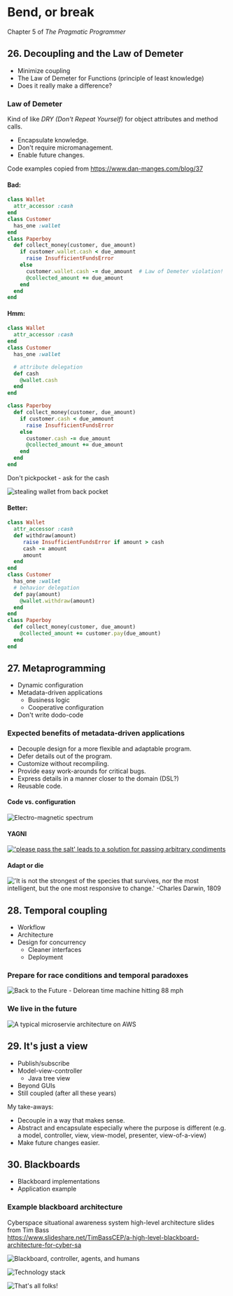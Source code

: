 # Bend, or break

Chapter 5 of _The Pragmatic Programmer_



## 26. Decoupling and the Law of Demeter
 - Minimize coupling
 - The Law of Demeter for Functions (principle of least knowledge)
 - Does it really make a difference?


### Law of Demeter

Kind of like _DRY (Don't Repeat Yourself)_ for object attributes and method calls.

 - Encapsulate knowledge.
 - Don't require micromanagement.
 - Enable future changes.

<span class="footnote">Code examples copied from https://www.dan-manges.com/blog/37</span>


#### Bad:

```Ruby
class Wallet
  attr_accessor :cash
end
class Customer
  has_one :wallet
end
class Paperboy
  def collect_money(customer, due_amount)
    if customer.wallet.cash < due_ammount
      raise InsufficientFundsError
    else
      customer.wallet.cash -= due_amount  # Law of Demeter violation!
      @collected_amount += due_amount
    end
  end
end
```


#### Hmm:

```Ruby
class Wallet
  attr_accessor :cash
end
class Customer
  has_one :wallet

  # attribute delegation
  def cash
    @wallet.cash
  end
end

class Paperboy
  def collect_money(customer, due_amount)
    if customer.cash < due_ammount
      raise InsufficientFundsError
    else
      customer.cash -= due_amount
      @collected_amount += due_amount
    end
  end
end
```


Don't pickpocket - ask for the cash

![stealing wallet from back pocket](https://media.giphy.com/media/7oSD3f9zkP4g8/giphy.gif)


#### Better:

```Ruby
class Wallet
  attr_accessor :cash
  def withdraw(amount)
     raise InsufficientFundsError if amount > cash
     cash -= amount
     amount
  end
end
class Customer
  has_one :wallet
  # behavior delegation
  def pay(amount)
    @wallet.withdraw(amount)
  end
end
class Paperboy
  def collect_money(customer, due_amount)
    @collected_amount += customer.pay(due_amount)
  end
end
```



## 27. Metaprogramming
 - Dynamic configuration
 - Metadata-driven applications
   - Business logic
   - Cooperative configuration
 - Don't write dodo-code


### Expected benefits of metadata-driven applications

 - Decouple design for a more flexible and adaptable program.
 - Defer details out of the program.
 - <span class="fragment zoom-in highlight-current-red">Customize without recompiling.</span>
 - Provide easy work-arounds for critical bugs.
 - Express details in a manner closer to the domain (DSL?)
 - Reusable code.


#### Code vs. configuration

![Electro-magnetic spectrum](https://ka-perseus-images.s3.amazonaws.com/1f69f2373d9136ed9a061a3a1b64cbffe3abc9b2.png)


#### YAGNI

[!['please pass the salt' leads to a solution for passing arbitrary condiments](https://imgs.xkcd.com/comics/the_general_problem.png)](https://www.xkcd.com/974/)


#### Adapt or die

!['It is not the strongest of the species that survives, nor the most intelligent, but the one most responsive to change.' -Charles Darwin, 1809](http://www.adamyounggolf.com/wp-content/uploads/2015/11/charles-darwin-survival-of-the-fittest11.jpg)



## 28. Temporal coupling
 - Workflow
 - Architecture
 - Design for concurrency
   - Cleaner interfaces
   - Deployment


### Prepare for race conditions and temporal paradoxes

![Back to the Future - Delorean time machine hitting 88 mph](https://media.giphy.com/media/7TZvWKVkm0xXi/giphy.gif)


### We live in the future

![A typical microservie architecture on AWS](https://image.slidesharecdn.com/microservicesarchitecturesonawsfinal-161012055233/95/microservices-architectures-on-amazon-web-services-13-638.jpg?cb=1476251613)



## 29. It's just a view
 - Publish/subscribe
 - Model-view-controller
   - Java tree view
 - Beyond GUIs
 - Still coupled (after all these years)


My take-aways:
 - Decouple in a way that makes sense.
 - Abstract and encapsulate especially where the purpose is different (e.g. a model, controller, view, view-model, presenter, view-of-a-view)
 - Make future changes easier.



## 30. Blackboards
 - Blackboard implementations
 - Application example


### Example blackboard architecture

<span class="footnote">Cyberspace situational awareness system high-level architecture slides from Tim Bass<br /> https://www.slideshare.net/TimBassCEP/a-high-level-blackboard-architecture-for-cyber-sa</span>


![Blackboard, controller, agents, and humans](https://image.slidesharecdn.com/blackboardprototypebass02-170507140432/95/a-high-level-blackboard-architecture-for-cyber-sa-9-638.jpg?cb=1494165908)


![Technology stack](https://image.slidesharecdn.com/blackboardprototypebass02-170507140432/95/a-high-level-blackboard-architecture-for-cyber-sa-10-638.jpg?cb=1494165908)



![That's all folks!](https://media.giphy.com/media/mR3dXKpI6P8CA/giphy.gif)